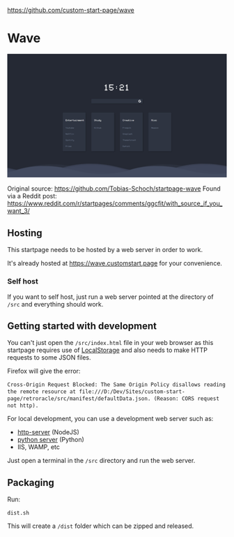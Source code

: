 https://github.com/custom-start-page/wave

# Wave

![preview image](/src/manifest/preview.png)

Original source: https://github.com/Tobias-Schoch/startpage-wave
Found via a Reddit post: https://www.reddit.com/r/startpages/comments/ggcfit/with_source_if_you_want_3/

## Hosting

This startpage needs to be hosted by a web server in order to work.

It's already hosted at https://wave.customstart.page for your convenience.

### Self host

If you want to self host, just run a web server pointed at the directory of `/src` and everything should work.

## Getting started with development

You can't just open the `/src/index.html` file in your web browser as this startpage requires use of [LocalStorage](https://developer.mozilla.org/en-US/docs/Web/API/Window/localStorage) and also needs to make HTTP requests to some JSON files.

Firefox will give the error:

```
Cross-Origin Request Blocked: The Same Origin Policy disallows reading the remote resource at file:///D:/Dev/Sites/custom-start-page/retroracle/src/manifest/defaultData.json. (Reason: CORS request not http).
```

For local development, you can use a development web server such as:

- [http-server](https://www.npmjs.com/package/http-server) (NodeJS)
- [python server](https://developer.mozilla.org/en-US/docs/Learn/Common_questions/set_up_a_local_testing_server#Running_a_simple_local_HTTP_server) (Python)
- IIS, WAMP, etc

Just open a terminal in the `/src` directory and run the web server.

## Packaging

Run:

```
dist.sh
```

This will create a `/dist` folder which can be zipped and released.
